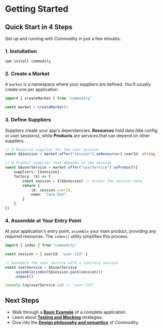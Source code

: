 # Getting Started

## Quick Start in 4 Steps

Get up and running with Commodity in just a few minutes.

### 1. Installation

```bash
npm install commodity
```

### 2. Create a Market

A `market` is a namespace where your suppliers are defined. You'll usually create one per application.

```typescript
import { createMarket } from "commodity"

const market = createMarket()
```

### 3. Define Suppliers

Suppliers create your app's dependencies. **Resources** hold data (like config or user sessions), while **Products** are services that can depend on other suppliers.

```typescript
// A Resource supplier for the user session
const $$session = market.offer("session").asResource<{ userId: string }>()

// A Product supplier that depends on the session
const $$userService = market.offer("userService").asProduct({
    suppliers: [$session],
    factory: ($) => {
        const session = $($$session) // Access the session data
        return {
            id: session.userId,
            name: "Jane Doe"
        }
    }
})
```

### 4. Assemble at Your Entry Point

At your application's entry point, `assemble` your main product, providing any required resources. The `index()` utility simplifies this process.

```typescript
import { index } from "commodity"

const session = { userId: "user-123" }

// Assemble the user service with a concrete session
const userService = $$userService
    .assemble(index($$session.pack(session)))
    .unpack()

console.log(userService.id) // "user-123"
```

## Next Steps

-   Walk through a **[Basic Example](examples/simple-example)** of a complete application.
-   Learn about **[Testing and Mocking](guides/testing)** strategies.
-   Dive into the **[Design philosophy and semantics](guides/design-philosophy)** of Commodity.
